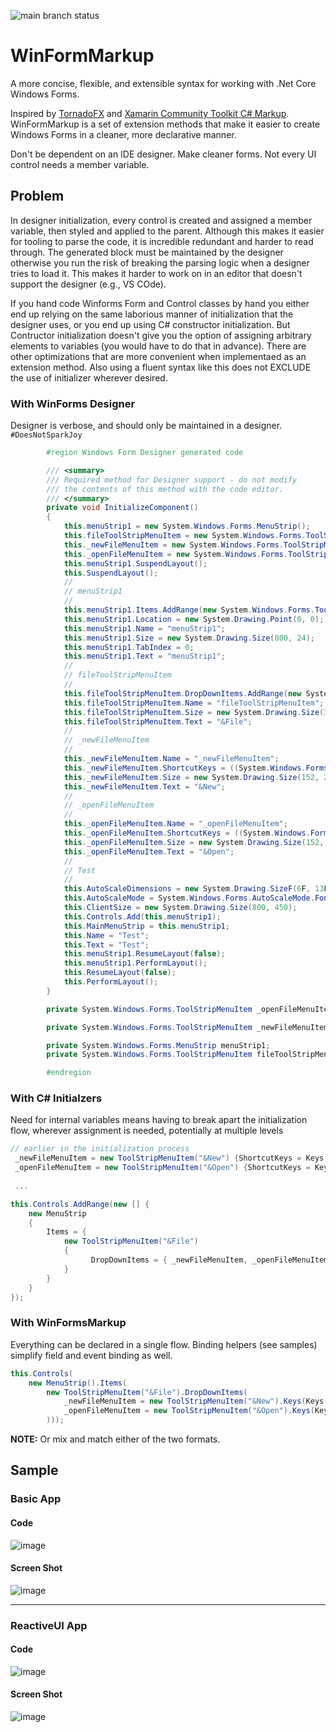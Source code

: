 ![main branch status](https://github.com/bigtlb/WinFormMarkup/actions/workflows/dotnet.yml/badge.svg)
# WinFormMarkup

A more concise, flexible, and extensible syntax for working with .Net Core Windows Forms.

Inspired by [TornadoFX][1] and [Xamarin Community Toolkit C# Markup][2].  WinFormMarkup is a set of extension methods that make it easier to create Windows Forms in a cleaner, more declarative manner.

Don't be dependent on an IDE designer.  Make cleaner forms.  Not every UI control needs a member variable.

## Problem
In designer initialization, every control is created and assigned a member variable, then styled and applied to the parent.  Although this makes it easier for tooling to parse the code, it is incredible redundant and harder to read through.  The generated block must be maintained by the designer otherwise you run the risk of breaking the parsing logic when a designer tries to load it.  This makes it harder to work on in an editor that doesn't support the designer (e.g., VS COde).

If you hand code Winforms Form and Control classes by hand you either end up relying on the same laborious manner of initialization that the designer uses, or you end up using C# constructor initialization.  But Contructor initialization doesn't give you the option of assigning arbitrary elements to variables (you would have to do that in advance).  There are other optimizations that are more convenient when implementaed as an extension method.  Also using a fluent syntax like this does not EXCLUDE the use of initializer wherever desired.

### With WinForms Designer
Designer is verbose, and should only be maintained in a designer.  <code>#DoesNotSparkJoy</code>
```csharp
        #region Windows Form Designer generated code

        /// <summary>
        /// Required method for Designer support - do not modify
        /// the contents of this method with the code editor.
        /// </summary>
        private void InitializeComponent()
        {
            this.menuStrip1 = new System.Windows.Forms.MenuStrip();
            this.fileToolStripMenuItem = new System.Windows.Forms.ToolStripMenuItem();
            this._newFileMenuItem = new System.Windows.Forms.ToolStripMenuItem();
            this._openFileMenuItem = new System.Windows.Forms.ToolStripMenuItem();
            this.menuStrip1.SuspendLayout();
            this.SuspendLayout();
            // 
            // menuStrip1
            // 
            this.menuStrip1.Items.AddRange(new System.Windows.Forms.ToolStripItem[] {this.fileToolStripMenuItem});
            this.menuStrip1.Location = new System.Drawing.Point(0, 0);
            this.menuStrip1.Name = "menuStrip1";
            this.menuStrip1.Size = new System.Drawing.Size(800, 24);
            this.menuStrip1.TabIndex = 0;
            this.menuStrip1.Text = "menuStrip1";
            // 
            // fileToolStripMenuItem
            // 
            this.fileToolStripMenuItem.DropDownItems.AddRange(new System.Windows.Forms.ToolStripItem[] {this._newFileMenuItem, this._openFileMenuItem});
            this.fileToolStripMenuItem.Name = "fileToolStripMenuItem";
            this.fileToolStripMenuItem.Size = new System.Drawing.Size(37, 20);
            this.fileToolStripMenuItem.Text = "&File";
            // 
            // _newFileMenuItem
            // 
            this._newFileMenuItem.Name = "_newFileMenuItem";
            this._newFileMenuItem.ShortcutKeys = ((System.Windows.Forms.Keys) ((System.Windows.Forms.Keys.Control | System.Windows.Forms.Keys.N)));
            this._newFileMenuItem.Size = new System.Drawing.Size(152, 22);
            this._newFileMenuItem.Text = "&New";
            // 
            // _openFileMenuItem
            // 
            this._openFileMenuItem.Name = "_openFileMenuItem";
            this._openFileMenuItem.ShortcutKeys = ((System.Windows.Forms.Keys) ((System.Windows.Forms.Keys.Control | System.Windows.Forms.Keys.O)));
            this._openFileMenuItem.Size = new System.Drawing.Size(152, 22);
            this._openFileMenuItem.Text = "&Open";
            // 
            // Test
            // 
            this.AutoScaleDimensions = new System.Drawing.SizeF(6F, 13F);
            this.AutoScaleMode = System.Windows.Forms.AutoScaleMode.Font;
            this.ClientSize = new System.Drawing.Size(800, 450);
            this.Controls.Add(this.menuStrip1);
            this.MainMenuStrip = this.menuStrip1;
            this.Name = "Test";
            this.Text = "Test";
            this.menuStrip1.ResumeLayout(false);
            this.menuStrip1.PerformLayout();
            this.ResumeLayout(false);
            this.PerformLayout();
        }

        private System.Windows.Forms.ToolStripMenuItem _openFileMenuItem;

        private System.Windows.Forms.ToolStripMenuItem _newFileMenuItem;

        private System.Windows.Forms.MenuStrip menuStrip1;
        private System.Windows.Forms.ToolStripMenuItem fileToolStripMenuItem;

        #endregion
```

### With C# Initialzers
Need for internal variables means having to break apart the initialization flow, wherever assignment is needed, potentially at multiple levels

```csharp
// earlier in the initialization process
 _newFileMenuItem = new ToolStripMenuItem("&New") {ShortcutKeys = Keys.Control | Keys.N};
 _openFileMenuItem = new ToolStripMenuItem("&Open") {ShortcutKeys = Keys.Control | Keys.O};
 
 ...

this.Controls.AddRange(new [] {
    new MenuStrip
    {
        Items = {
            new ToolStripMenuItem("&File")
            {
                  DropDownItems = { _newFileMenuItem, _openFileMenuItem }
            }
        }
    }
});
```

### With WinFormsMarkup

Everything can be declared in a single flow.  Binding helpers (see samples) simplify field and event binding as well.

```csharp
this.Controls(
    new MenuStrip().Items(
        new ToolStripMenuItem("&File").DropDownItems(
            _newFileMenuItem = new ToolStripMenuItem("&New").Keys(Keys.Control | Keys.N),
            _openFileMenuItem = new ToolStripMenuItem("&Open").Keys(Keys.Control | Keys.O)
        )));
```

**NOTE:**  Or mix and match either of the two formats.

## Sample

### Basic App

#### Code
![image](https://user-images.githubusercontent.com/7816663/121795757-bb933900-cbe1-11eb-85ef-6d45957792a3.png)

#### Screen Shot
![image](https://user-images.githubusercontent.com/7816663/121796028-e54d5f80-cbe3-11eb-8b23-dd89d5bd798c.png)

---

### ReactiveUI App

#### Code
![image](https://user-images.githubusercontent.com/7816663/121795532-b8974900-cbdf-11eb-927f-3b302f75313c.png)

#### Screen Shot
![image](https://user-images.githubusercontent.com/7816663/121795577-1b88e000-cbe0-11eb-9f1a-c1086553f441.png)

[1]: https://github.com/edvin/tornadofx
[2]: https://docs.microsoft.com/en-us/xamarin/community-toolkit/markup

